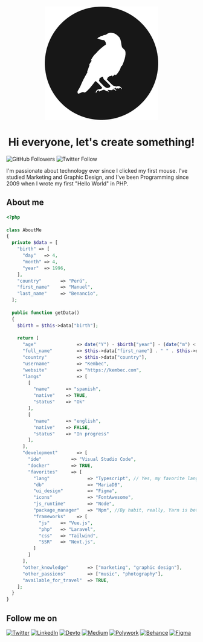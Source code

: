 <p align="center" width="300">
  <a align="center" href="https://kembec.com" target="_blank">
    <picture>
      <source media="(prefers-color-scheme: dark)" srcset="/src/avatar_light.png">
      <img alt="Kembec.com" src="/src/avatar_dark.png">
    </picture>
  </a>
  
   <h1 align="center">Hi everyone, let's create something!</h1>
</p>

![GitHub Followers](https://img.shields.io/github/followers/KembecDev?style=social)
![Twitter Follow](https://img.shields.io/twitter/follow/kembec?style=social)

I'm passionate about technology ever since I clicked my first mouse. I've studied Marketing and Graphic Design, and I've been Programming since 2009 when I wrote my first "Hello World" in PHP.
## About me

```php
<?php

class AboutMe
{
  private $data = [
    "birth" => [
      "day"   => 4,
      "month" => 4,
      "year"  => 1996,
    ],
    "country"       => "Perú",
    "first_name"    => "Manuel",
    "last_name"     => "Benancio",
  ];

  public function getData()
  {
    $birth = $this->data["birth"];

    return [
      "age"               => date("Y") - $birth["year"] - (date("m") < $birth["month"] || (date("m") == $birth["month"] && date("d") < $birth["day"]) ? 1 : 0),
      "full_name"         => $this->data["first_name"] . " " . $this->data["last_name"],
      "country"           => $this->data["country"],
      "username"          => "Kembec",
      "website"           => "https://kembec.com",
      "langs"             => [
        [
          "name"      => "spanish",
          "native"    => TRUE,
          "status"    => "Ok"
        ],
        [
          "name"      => "english",
          "native"    => FALSE,
          "status"    => "In progress"
        ],
      ],
      "development"       => [
        "ide"           => "Visual Studio Code",
        "docker"        => TRUE,
        "favorites"     => [
          "lang"              => "Typescript", // Yes, my favorite language is Typescript but this code is in PHP.
          "db"                => "MariaDB",
          "ui_design"         => "Figma",
          "icons"             => "FontAwesome",
          "js_runtime"        => "Node",
          "package_manager"   => "Npm", //By habit, really, Yarn is better.
          "frameworks"    => [
            "js"    => "Vue.js",
            "php"   => "Laravel",
            "css"   => "Tailwind",
            "SSR"   => "Next.js",
          ]
        ]
      ],
      "other_knowledge"       => ["marketing", "graphic design"],
      "other_passions"        => ["music", "photography"],
      "available_for_travel"  => TRUE,
    ];
  }
}


```


## Follow me on

[![Twitter](https://img.shields.io/badge/Twitter-@Kembec-FFF?style=for-the-badge&logo=twitter&logoColor=white&labelColor=1DA1F2)](https://twitter.com/kembec)
[![LinkedIn](https://img.shields.io/badge/LinkedIn-Manuel_Benancio-FFF?style=for-the-badge&logo=LinkedIn&logoColor=white&labelColor=0A66C2)](https://www.linkedin.com/in/kembec/)
[![Devto](https://img.shields.io/badge/Dev.to-Kembec-FFF?style=for-the-badge&logo=Dev.to&logoColor=white&labelColor=0A0A0A)](https://dev.to/kembec)
[![Medium](https://img.shields.io/badge/Medium-Kembec-FFF?style=for-the-badge&logo=Medium&logoColor=white&labelColor=121212)](https://kembec.medium.com/)
[![Polywork](https://img.shields.io/badge/Polywork-Kembec-FFF?style=for-the-badge&logo=Polywork&logoColor=white&labelColor=543DE9)](https://updates.kembec.com/)
[![Behance](https://img.shields.io/badge/Behance-Kembec-FFF?style=for-the-badge&logo=Behance&logoColor=white&labelColor=1769FF)](https://www.behance.net/Kembec/)
[![Figma](https://img.shields.io/badge/Figma-Kembec-FFF?style=for-the-badge&logo=Figma&logoColor=white&labelColor=F24E1E)](https://www.figma.com/@Kembec/)

